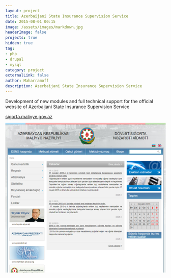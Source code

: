 ```yaml
---
layout: project
title: Azerbaijani State Insurance Supervision Service
date: 2015-08-01 00:15
image: /assets/images/markdown.jpg
headerImage: false
projects: true
hidden: true
tag:
- php
- drupal
- mysql
category: project
externalLink: false
author: Maharramoff
description: Azerbaijani State Insurance Supervision Service
---
```


Development of new modules and full technical support for the official website of Azerbaijani State Insurance Supervision Service

[sigorta.maliyye.gov.az](https://sigorta.maliyye.gov.az/)

![](/assets/images/projects/sigorta.maliyye.gov.az.png)
